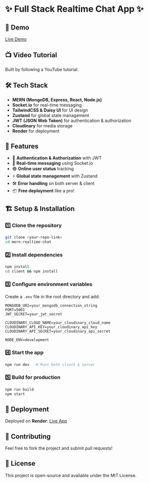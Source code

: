 # ✨ Full Stack Realtime Chat App ✨

## 🚀 Demo
[Live Demo](https://mern-chat-app-zq9u.onrender.com)

## 📺 Video Tutorial
Built by following a YouTube tutorial.

## 🛠 Tech Stack
- **MERN (MongoDB, Express, React, Node.js)**
- **Socket.io** for real-time messaging
- **TailwindCSS & Daisy UI** for UI design
- **Zustand** for global state management
- **JWT (JSON Web Token)** for authentication & authorization
- **Cloudinary** for media storage
- **Render** for deployment

## 🌟 Features
- 🔐 **Authentication & Authorization** with JWT
- 💬 **Real-time messaging** using Socket.io
- 🟢 **Online user status** tracking
- ⚡ **Global state management** with Zustand
- 🛠 **Error handling** on both server & client
- 📦 **Free deployment** like a pro!

## 🏗 Setup & Installation

### 1️⃣ Clone the repository
```sh
git clone <your-repo-link>
cd mern-realtime-chat
```

### 2️⃣ Install dependencies
```sh
npm install
cd client && npm install
```

### 3️⃣ Configure environment variables
Create a `.env` file in the root directory and add:
```
MONGODB_URI=your_mongodb_connection_string
PORT=5001
JWT_SECRET=your_jwt_secret

CLOUDINARY_CLOUD_NAME=your_cloudinary_cloud_name
CLOUDINARY_API_KEY=your_cloudinary_api_key
CLOUDINARY_API_SECRET=your_cloudinary_api_secret

NODE_ENV=development
```

### 4️⃣ Start the app
```sh
npm run dev   # Runs both client & server
```

### 5️⃣ Build for production
```sh
npm run build
npm start
```

## 🚀 Deployment
Deployed on **Render**: [Live App](https://mern-chat-app-zq9u.onrender.com)

## 🤝 Contributing
Feel free to fork the project and submit pull requests!

## 📜 License
This project is open-source and available under the MIT License.

